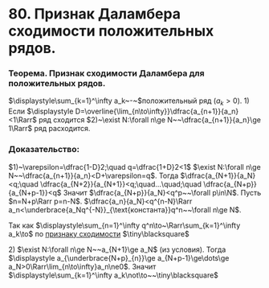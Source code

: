 # 80. Признак Даламбера сходимости положительных рядов.

### Теорема. Признак сходимости Даламбера для положительных рядов.
$\displaystyle\sum_{k=1}^\infty a_k~-~$положительный ряд $(a_k>0)$.
$1)$ Если $\displaystyle D=\overline{\lim_{n\to\infty}}\dfrac{a_{n+1}}{a_n}<1\Rarr$ ряд сходится
$2)~\exist N:\forall n\ge N~~\dfrac{a_{n+1}}{a_n}\ge 1\Rarr$ ряд расходится.

### Доказательство:
$1)~\varepsilon=\dfrac{1-D}2;\quad q=\dfrac{1+D}2<1$
$\exist N:\forall n\ge N~~\dfrac{a_{n+1}}{a_n}<D+\varepsilon=q$.
Тогда $\dfrac{a_{N+1}}{a_N}<q;\quad \dfrac{a_{N+2}}{a_{N+1}}<q;\quad...\quad;\quad \dfrac{a_{N+p}}{a_{N+p-1}}<q$
Значит $\dfrac{a_{N+p}}{a_N}<q^p~~\forall p\in\N$.
Пусть $n=N+p\Rarr p=n-N$.
$\dfrac{a_n}{a_N}<q^{n-N}\Rarr a_n<\underbrace{a_Nq^{-N}}_{\text{константа}}q^n~~\forall n\ge N$.

Так как $\displaystyle\sum_{n=1}^\infty q^n\to~\Rarr\sum_{k=1}^\infty a_k\to$ по [признаку сходимости](77.md)  $\tiny\blacksquare$

$2)$ $\exist N:\forall n\ge N~~a_{N+1}\ge a_N$ (из условия).
Тогда $\displaystyle a_{\underbrace{N+p}_{n}}\ge a_{N+p-1}\ge\dots\ge a_N>0\Rarr\lim_{n\to\infty}a_n\ne0$.
Значит $\displaystyle\sum_{k=1}^\infty a_k\not\to~~\tiny\blacksquare$